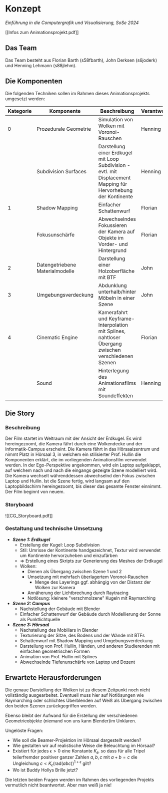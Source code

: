 # Konzept
*Einführung in die Computergrafik und Visualisierung, SoSe 2024*

[[Infos zum Animationsprojekt.pdf]]

## Das Team

Das Team besteht aus Florian Barth (s58fbarth), John Derksen (s6joderk) und Henning Lehmann (s88jlehm).

## Die Komponenten

Die folgenden Techniken sollen im Rahmen dieses Animationsprojekts umgesetzt werden:

| Kategorie | Komponente                      | Beschreibung                                                                                                     | Verantwortlicher |
| --------- | ------------------------------- | ---------------------------------------------------------------------------------------------------------------- | ---------------- |
| 0         | Prozedurale Geometrie           | Simulation von Wolken mit Voronoi-Rauschen                                                                       | Henning          |
|           | Subdivision Surfaces            | Darstellung einer Erdkugel mit Loop Subdivision - evtl. mit Displacement Mapping für Hervorhebung der Kontinente | Henning          |
| 1         | Shadow Mapping                  | Einfacher Schattenwurf                                                                                           | Florian          |
|           | Fokusunschärfe                  | Abwechselndes Fokussieren der Kamera auf Objekte im Vorder- und Hintergrund                                      | Florian          |
| 2         | Datengetriebene Materialmodelle | Darstellung einer Holzoberfläche mit BTF                                                                         | John             |
| 3         | Umgebungsverdeckung             | Abdunklung unterhalb/hinter Möbeln in einer Szene                                                                | John             |
| 4         | Cinematic Engine                | Kamerafahrt und Keyframe-Interpolation mit Splines, nahtloser Übergang zwischen verschiedenen Szenen             | Florian          |
|           | Sound                           | Hinterlegung des Animationsfilms mit Soundeffekten                                                               | Henning          |
<div style="page-break-after: always;"></div>

## Die Story

### Beschreibung
Der Film startet im Weltraum mit der Ansicht der Erdkugel. Es wird hereingezoomt, die Kamera fährt durch eine Wolkendecke und der Informatik-Campus erscheint. Die Kamera fährt in das Hörsaalzentrum und nimmt Platz in Hörsaal 3, in welchem ein stilisierter Prof. Hullin die Komponenten erklärt, die im vorliegenden Animationsfilm verwendet werden.
In der Ego-Perspektive angekommen, wird ein Laptop aufgeklappt, auf welchem nach und nach die eingangs gezeigte Szene modelliert wird. Die Kamera wechselt währenddessen abwechselnd den Fokus zwischen Laptop und Hullin.
Ist die Szene fertig, wird langsam auf den Laptopbildschirm hereingezoomt, bis dieser das gesamte Fenster einnimmt. Der Film beginnt von neuem.

### Storyboard
![[CG_Storyboard.pdf]]

### Gestaltung und technische Umsetzung

- ***Szene 1: Erdkugel***
	- Erstellung der Kugel: Loop Subdivision
	- Stil: Umrisse der Kontinente handgezeichnet, Textur wird verwendet um Kontinente hervorzuheben und einzufärben
	- $\Rightarrow$ Erstellung eines Skripts zur Generierung des Meshes der Erdkugel
	- Wolken:
		- Dienen als Übergang zwischen Szene 1 und 2
		- Umsetzung mit mehrfach überlagertem Voronoi-Rauschen
			- Menge des Layerings ggf. abhängig von der Distanz der Wolken zur Kamera
		- Annäherung der Lichtbrechung durch Raytracing
		- Notlösung: kleinere "verschmolzene" Kugeln mit Raymarching
- ***Szene 2: Campus***
	- Nachstellung der Gebäude mit Blender
	- Einfacher Schattenwurf der Gebäude durch Modellierung der Sonne als Punktlichtquelle
- ***Szene 3: Hörsaal***
	- Nachstellung des Mobiliars in Blender
	- Texturierung der Sitze, des Bodens und der Wände mit BTFs
	- Schattenwurf mit Shadow Mapping und Umgebungsverdeckung
	- Darstellung von Prof. Hullin, Händen, und anderen Studierenden mit einfachen geometrischen Formen
	- Animation von Prof. Hullin mit Splines
	- Abwechselnde Tiefenunschärfe von Laptop und Dozent
	 
<div style="page-break-after: always;"></div>

## Erwartete Herausforderungen

Die genaue Darstellung der Wolken ist zu diesem Zeitpunkt noch nicht vollständig ausgearbeitet. Eventuell muss hier auf Notlösungen wie Raymarching oder schlichtes Überblenden auf Weiß als Übergang zwischen den beiden Szenen zurückgegriffen werden.

Ebenso bleibt der Aufwand für die Erstellung der verschiedenen Geometrieobjekte (niemand von uns kann Blender)im Unklaren.

Ungelöste Fragen:
- Wie soll die Beamer-Projektion im Hörsaal dargestellt werden?
- Wie gestalten wir auf realistische Weise die Beleuchtung im Hörsaal?
- Existiert für jedes $\epsilon>0$ eine Konstante $K_\epsilon$, so dass für alle Tripel teilerfremder positiver ganzer Zahlen $a,\,b,\,c$ mit $a+b=c$ die Ungleichung $c< K_{\epsilon}(\text{rad}(abc))^{1+\epsilon}$ gilt?
- Wo ist Buddy Hollys Brille jetzt?

Die letzten beiden Fragen werden im Rahmen des vorliegenden Projekts vermutlich nicht beantwortet. Aber man weiß ja nie!

<!--
- Geometrie
	- Erde
		- Subdivision Surfaces (40 P)
	- Campus
	- Evtl. Hörsaalzentrum-Eingangsbereich
	- Hörsaal
		- Pult
		- Bänke
		- Tür
	- Laptop
	- Hullin
	- Hände
- Kamera
	- Fokusunschärfe (20 P)
	- Kamerafahrt (Keyframe-Interpolation mit Splines) (50 P)
- Wolken????
	- Volumetrische Einfachstreuung? (50 P)
- Beamer
	- Hullin wirft Schatten?
		- Shadow Mapping (30 P)
- Beleuchtung im Hörsaal (Umgebungsverdeckung, 30/80 P)
- Cartoon Voice (20/40 P)

Kategorie 0: Subdivision Surfaces, Blender-Assets -> 40 + x
Kategorie 1: Fokusunschärfe -> 20
Kategorie 2: Shadow Mapping, Materialmodell für Holz? -> 30 + 40
Kategorie 3: (Umgebungsverdeckung), Volumetrische Einfachstreuung (30) + 
Kategorie 4: Cinematic Engine, Sound -> 50 + 20


| Szene    | Techniken            | Verantwortlich | Punkte |
| -------- | -------------------- | -------------- | ------ |
| Weltraum | Subdivision Surfaces |                |        |
| Wolke    | Volumetriegedöns     |                |        |
| Campus   | Blender              | Henning        |        |
|          | Kamerafahrt          | Florian        |        |
|          | Sonne                |                |        |
| Hörsaal  | Blender              | Henning        |        |
|          | Beleuchtung          | John           |        |
|          | Materialmodell       | John           | 40     |
|          | Sound                |                | 20     |

-->
